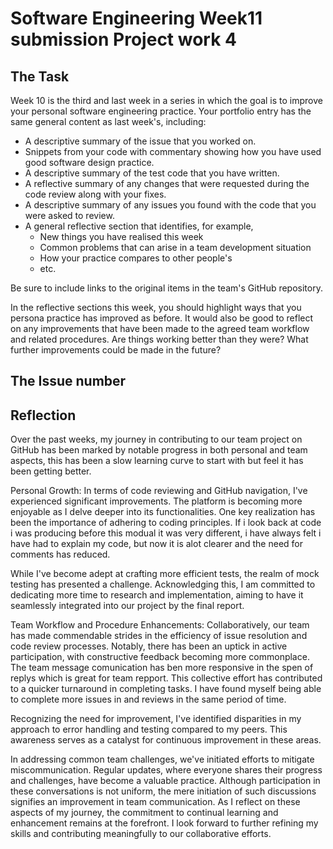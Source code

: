 # Software Engineering Week11 submission Project work 4

## The Task

Week 10 is the third and last week in a series in which the goal is to improve your 
personal software engineering practice. Your portfolio entry has the same general content
as last week's, including:

* A descriptive summary of the issue that you worked on.
* Snippets from your code with commentary showing how you have used good software design 
  practice.
* A descriptive summary of the test code that you have written.
* A reflective summary of any changes that were requested during the code review along 
  with your fixes.
* A descriptive summary of any issues you found with the code that you were asked to review.
* A general reflective section that identifies, for example,
  * New things you have realised this week
  * Common problems that can arise in a team development situation
  * How your practice compares to other people's
  * etc.

Be sure to include links to the original items in the team's GitHub repository.

In the reflective sections this week, you should highlight ways that you persona practice
has improved as before. It would also be good to reflect on any improvements that have
been made to the agreed team workflow and related procedures. Are things working
better than they were? What further improvements could be made in the future?

## The Issue number



## Reflection
Over the past weeks, my journey in contributing to our team project on GitHub has been
marked by notable progress in both personal and team aspects, this has been a slow
learning curve to start with but feel it has been getting better.

Personal Growth:
In terms of code reviewing and GitHub navigation, I've experienced significant improvements.
The platform is becoming more enjoyable as I delve deeper into its functionalities.
One key realization has been the importance of adhering to coding principles. If i look back at
code i was producing before this modual it was very different, i have always felt i have had to
explain my code, but now it is alot clearer and the need for comments has reduced.

While I've become adept at crafting more efficient tests, the realm of mock testing has presented
a challenge. Acknowledging this, I am committed to dedicating more time to research and implementation,
aiming to have it seamlessly integrated into our project by the final report.

Team Workflow and Procedure Enhancements:
Collaboratively, our team has made commendable strides in the efficiency of issue resolution and code
review processes. Notably, there has been an uptick in active participation, with constructive feedback
becoming more commonplace. The team message comunication has ben more responsive in the spen of replys which
is great for team repport. This collective effort has contributed to a quicker turnaround in completing
tasks. I have found myself being able to complete more issues in and reviews in the same period of time.

Recognizing the need for improvement, I've identified disparities in my approach to error handling
and testing compared to my peers. This awareness serves as a catalyst for continuous improvement
in these areas.

In addressing common team challenges, we've initiated efforts to mitigate miscommunication.
Regular updates, where everyone shares their progress and challenges, have become a valuable practice. Although participation in these conversations is not uniform, the mere initiation of such discussions signifies an improvement in team communication.
As I reflect on these aspects of my journey, the commitment to continual learning and enhancement
remains at the forefront. I look forward to further refining my skills and contributing meaningfully
to our collaborative efforts.
<br>